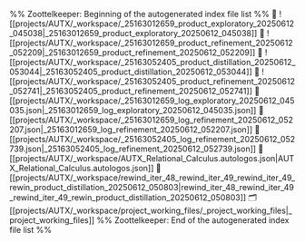 %% Zoottelkeeper: Beginning of the autogenerated index file list  %%
📄 ![[projects/AUTX/_workspace/_25163012659_product_exploratory_20250612_045038|_25163012659_product_exploratory_20250612_045038]]
📄 ![[projects/AUTX/_workspace/_25163012659_product_refinement_20250612_052209|_25163012659_product_refinement_20250612_052209]]
📄 ![[projects/AUTX/_workspace/_25163052405_product_distillation_20250612_053044|_25163052405_product_distillation_20250612_053044]]
📄 ![[projects/AUTX/_workspace/_25163052405_product_refinement_20250612_052741|_25163052405_product_refinement_20250612_052741]]
📄 [[projects/AUTX/_workspace/_25163012659_log_exploratory_20250612_045035.json|_25163012659_log_exploratory_20250612_045035.json]]
📄 [[projects/AUTX/_workspace/_25163012659_log_refinement_20250612_052207.json|_25163012659_log_refinement_20250612_052207.json]]
📄 [[projects/AUTX/_workspace/_25163052405_log_refinement_20250612_052739.json|_25163052405_log_refinement_20250612_052739.json]]
📄 [[projects/AUTX/_workspace/AUTX_Relational_Calculus.autologos.json|AUTX_Relational_Calculus.autologos.json]]
📄 [[projects/AUTX/_workspace/rewind_iter_48_rewind_iter_49_rewind_iter_49_rewin_product_distillation_20250612_050803|rewind_iter_48_rewind_iter_49_rewind_iter_49_rewin_product_distillation_20250612_050803]]
🗂️ [[projects/AUTX/_workspace/project_working_files/_project_working_files|_project_working_files]]
%% Zoottelkeeper: End of the autogenerated index file list  %%
